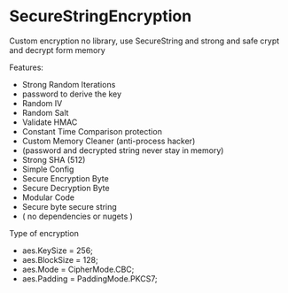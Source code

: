 # SecureStringEncryption
Custom encryption no library, use SecureString and strong and safe crypt and decrypt form memory

Features:
- Strong Random Iterations
- password to derive the key
- Random IV
- Random Salt
- Validate HMAC
- Constant Time Comparison protection
- Custom Memory Cleaner (anti-process hacker)
- (password and decrypted string never stay in memory)
- Strong SHA (512)
- Simple Config
- Secure Encryption Byte
- Secure Decryption Byte
- Modular Code
- Secure byte secure string
- ( no dependencies or nugets  )

Type of encryption
- aes.KeySize = 256;
- aes.BlockSize = 128;
- aes.Mode = CipherMode.CBC;
- aes.Padding = PaddingMode.PKCS7;
